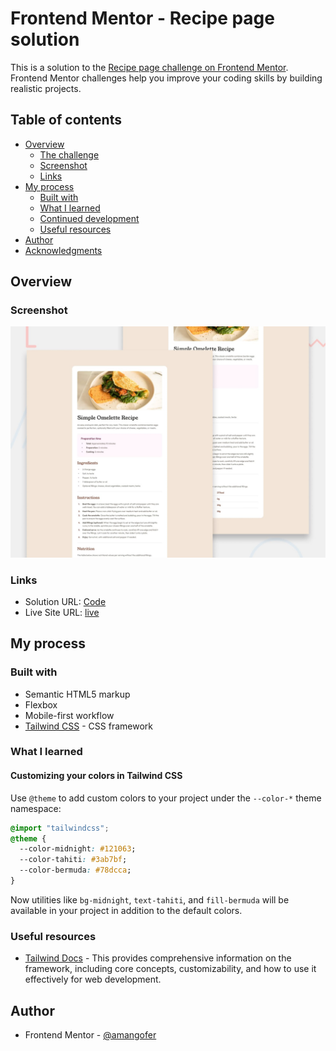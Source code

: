 # Frontend Mentor - Recipe page solution

This is a solution to the [Recipe page challenge on Frontend Mentor](https://www.frontendmentor.io/challenges/recipe-page-KiTsR8QQKm). Frontend Mentor challenges help you improve your coding skills by building realistic projects. 

## Table of contents

- [Overview](#overview)
  - [The challenge](#the-challenge)
  - [Screenshot](#screenshot)
  - [Links](#links)
- [My process](#my-process)
  - [Built with](#built-with)
  - [What I learned](#what-i-learned)
  - [Continued development](#continued-development)
  - [Useful resources](#useful-resources)
- [Author](#author)
- [Acknowledgments](#acknowledgments)


## Overview

### Screenshot

![](./preview.jpg)


### Links

- Solution URL: [Code](https://github.com/amangofer/frontendmentor-challenges/recipe-page)
- Live Site URL: [live](https://your-live-site-url.com)

## My process

### Built with

- Semantic HTML5 markup
- Flexbox
- Mobile-first workflow
- [Tailwind CSS](https://nextjs.org/) - CSS framework


### What I learned

#### Customizing your colors in Tailwind CSS
Use `@theme` to add custom colors to your project under the `--color-*` theme namespace:

```css
@import "tailwindcss";
@theme {
  --color-midnight: #121063;
  --color-tahiti: #3ab7bf;
  --color-bermuda: #78dcca;
}
```
Now utilities like `bg-midnight`, `text-tahiti`, and `fill-bermuda` will be available in your project in addition to the default colors.

### Useful resources

- [Tailwind Docs](https://tailwindcss.com/docs/installation/using-vite) - This provides comprehensive information on the framework, including core concepts, customizability, and how to use it effectively for web development.

## Author

- Frontend Mentor - [@amangofer](https://www.frontendmentor.io/profile/amangofer)

